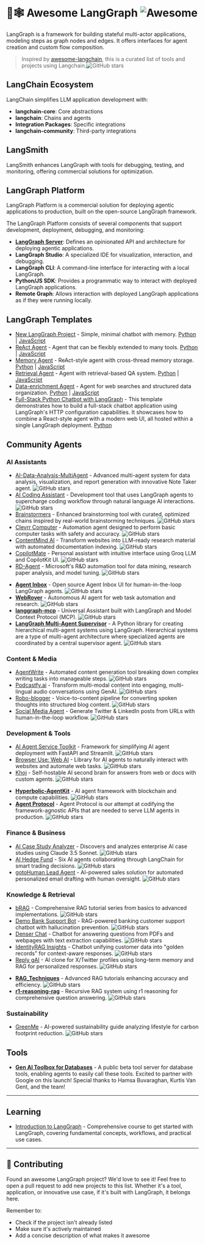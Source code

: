 # 🦜🕸️ Awesome LangGraph ![Awesome](https://awesome.re/badge.svg)

LangGraph is a framework for building stateful multi-actor applications, modeling steps as graph nodes and edges. It offers interfaces for agent creation and custom flow composition.

> Inspired by [awesome-langchain](https://github.com/kyrolabs/awesome-langchain), this is a curated list of tools and projects using Langchain.![GitHub stars](https://img.shields.io/github/stars/kyrolabs/awesome-langchain)



## LangChain Ecosystem

LangChain simplifies LLM application development with:

- **langchain-core**: Core abstractions
- **langchain**: Chains and agents
- **Integration Packages**: Specific integrations
- **langchain-community**: Third-party integrations

## LangSmith

LangSmith enhances LangGraph with tools for debugging, testing, and monitoring, offering commercial solutions for optimization.

## LangGraph Platform

LangGraph Platform is a commercial solution for deploying agentic applications to production, built on the open-source LangGraph framework.

The LangGraph Platform consists of several components that support development, deployment, debugging, and monitoring:

- **[LangGraph Server](https://langchain-ai.github.io/langgraph/concepts/langgraph_platform/#overview)**: Defines an opinionated API and architecture for deploying agentic applications.
- **LangGraph Studio**: A specialized IDE for visualization, interaction, and debugging.
- **LangGraph CLI**: A command-line interface for interacting with a local LangGraph.
- **Python/JS SDK**: Provides a programmatic way to interact with deployed LangGraph applications.
- **Remote Graph**: Allows interaction with deployed LangGraph applications as if they were running locally.

## LangGraph Templates

- [New LangGraph Project](https://github.com/langchain-ai/new-langgraph-project) - Simple, minimal chatbot with memory. [Python](https://github.com/langchain-ai/new-langgraph-project) | [JavaScript](https://github.com/langchain-ai/new-langgraphjs-project)
- [ReAct Agent](https://github.com/langchain-ai/react-agent) - Agent that can be flexibly extended to many tools. [Python](https://github.com/langchain-ai/react-agent) | [JavaScript](https://github.com/langchain-ai/react-agent-js)
- [Memory Agent](https://github.com/langchain-ai/memory-agent) - ReAct-style agent with cross-thread memory storage. [Python](https://github.com/langchain-ai/memory-agent) | [JavaScript](https://github.com/langchain-ai/memory-agent-js)
- [Retrieval Agent](https://github.com/langchain-ai/retrieval-agent-template) - Agent with retrieval-based QA system. [Python](https://github.com/langchain-ai/retrieval-agent-template) | [JavaScript](https://github.com/langchain-ai/retrieval-agent-template-js)
- [Data-enrichment Agent](https://github.com/langchain-ai/data-enrichment) - Agent for web searches and structured data organization. [Python](https://github.com/langchain-ai/data-enrichment) | [JavaScript](https://github.com/langchain-ai/data-enrichment-js)
- [Full-Stack Python Chatbot with LangGraph](https://github.com/langchain-ai/langgraph-fullstack-python) - This template demonstrates how to build a full-stack chatbot application using LangGraph's HTTP configuration capabilities. It showcases how to combine a React-style agent with a modern web UI, all hosted within a single LangGraph deployment. [Python](https://github.com/langchain-ai/langgraph-fullstack-python)

## Community Agents

### AI Assistants
- [AI-Data-Analysis-MultiAgent](https://github.com/starpig1129/AI-Data-Analysis-MultiAgent) - Advanced multi-agent system for data analysis, visualization, and report generation with innovative Note Taker agent. ![GitHub stars](https://img.shields.io/github/stars/starpig1129/AI-Data-Analysis-MultiAgent)
- [AI Coding Assistant](https://github.com/AbhinavTheDev/coding-agent) - Development tool that uses LangGraph agents to supercharge coding workflow through natural language AI interactions. ![GitHub stars](https://img.shields.io/github/stars/AbhinavTheDev/coding-agent)
- [Brainstormers](https://github.com/Azzedde/brainstormers) - Enhanced brainstorming tool with curated, optimized chains inspired by real-world brainstorming techniques. ![GitHub stars](https://img.shields.io/github/stars/Azzedde/brainstormers)
- [Clevrr Computer](https://github.com/Clevrr-AI/Clevrr-Computer) - Automation agent designed to perform basic computer tasks with safety and accuracy. ![GitHub stars](https://img.shields.io/github/stars/Clevrr-AI/Clevrr-Computer)
- [ContentMind AI](https://github.com/lgesuellip/researcher_agent) - Transform websites into LLM-ready research material with automated documentation indexing. ![GitHub stars](https://img.shields.io/github/stars/lgesuellip/researcher_agent)
- [CopilotMate](https://github.com/AkashJana18/copilotmate) - Personal assistant with intuitive interface using Groq LLM and CopilotKit UI. ![GitHub stars](https://img.shields.io/github/stars/AkashJana18/copilotmate)
- [RD-Agent](https://github.com/microsoft/RD-Agent) - Microsoft's R&D automation tool for data mining, research paper analysis, and model tuning. ![GitHub stars](https://img.shields.io/github/stars/microsoft/RD-Agent)
+ **[Agent Inbox](https://github.com/langchain-ai/agent-inbox)** - Open source Agent Inbox UI for human-in-the-loop LangGraph agents. ![GitHub stars](https://img.shields.io/github/stars/langchain-ai/agent-inbox)
+ **[WebRover](https://github.com/hrithikkoduri/WebRover)** - Autonomous AI agent for web task automation and research. ![GitHub stars](https://img.shields.io/github/stars/hrithikkoduri/WebRover)
+ **[langgraph-mcp](https://github.com/esxr/langgraph-mcp)** - Universal Assistant built with LangGraph and Model Context Protocol (MCP). ![GitHub stars](https://img.shields.io/github/stars/esxr/langgraph-mcp)
+ **[LangGraph Multi-Agent Supervisor](https://github.com/langchain-ai/langgraph-supervisor)** - A Python library for creating hierarchical multi-agent systems using LangGraph. Hierarchical systems are a type of multi-agent architecture where specialized agents are coordinated by a central supervisor agent. ![GitHub stars](https://img.shields.io/github/stars/langchain-ai/langgraph-supervisor)

### Content & Media
- [AgentWrite](https://github.com/denser-org/denser-chat) - Automated content generation tool breaking down complex writing tasks into manageable steps. ![GitHub stars](https://img.shields.io/github/stars/denser-org/denser-chat)
- [Podcastfy.ai](https://github.com/souzatharsis/podcastfy) - Transform multi-modal content into engaging, multi-lingual audio conversations using GenAI. ![GitHub stars](https://img.shields.io/github/stars/souzatharsis/podcastfy)
- [Robo-blogger](https://github.com/langchain-ai/robo-blogger) - Voice-to-content pipeline for converting spoken thoughts into structured blog content. ![GitHub stars](https://img.shields.io/github/stars/langchain-ai/robo-blogger)
- [Social Media Agent](https://github.com/langchain-ai/social-media-agent) - Generate Twitter & LinkedIn posts from URLs with human-in-the-loop workflow. ![GitHub stars](https://img.shields.io/github/stars/langchain-ai/social-media-agent)

### Development & Tools
- [AI Agent Service Toolkit](https://github.com/JoshuaC215/agent-service-toolkit) - Framework for simplifying AI agent deployment with FastAPI and Streamlit. ![GitHub stars](https://img.shields.io/github/stars/JoshuaC215/agent-service-toolkit)
- [Browser Use: Web AI](https://github.com/browser-use/browser-use) - Library for AI agents to naturally interact with websites and automate web tasks. ![GitHub stars](https://img.shields.io/github/stars/browser-use/browser-use)
- [Khoj](https://github.com/khoj-ai/khoj) - Self-hostable AI second brain for answers from web or docs with custom agents. ![GitHub stars](https://img.shields.io/github/stars/khoj-ai/khoj)
+ **[Hyperbolic-AgentKit](https://github.com/HyperbolicLabs/Hyperbolic-AgentKit)** - AI agent framework with blockchain and compute capabilities. ![GitHub stars](https://img.shields.io/github/stars/HyperbolicLabs/Hyperbolic-AgentKit)
+ **[Agent Protocol](https://github.com/langchain-ai/agent-protocol)** - Agent Protocol is our attempt at codifying the framework-agnostic APIs that are needed to serve LLM agents in production. ![GitHub stars](https://img.shields.io/github/stars/langchain-ai/agent-protocol)

### Finance & Business
- [AI Case Study Analyzer](https://github.com/muratcankoylan/AI-Investigator) - Discovers and analyzes enterprise AI case studies using Claude 3.5 Sonnet. ![GitHub stars](https://img.shields.io/github/stars/muratcankoylan/AI-Investigator)
- [AI Hedge Fund](https://github.com/virattt/ai-hedge-fund) - Six AI agents collaborating through LangChain for smart trading decisions. ![GitHub stars](https://img.shields.io/github/stars/virattt/ai-hedge-fund)
- [gotoHuman Lead Agent](https://github.com/gotohuman/gotohuman-langgraph-lead-example) - AI-powered sales solution for automated personalized email drafting with human oversight. ![GitHub stars](https://img.shields.io/github/stars/gotohuman/gotohuman-langgraph-lead-example)

### Knowledge & Retrieval
- [bRAG](https://github.com/bRAGAI/bRAG-langchain) - Comprehensive RAG tutorial series from basics to advanced implementations. ![GitHub stars](https://img.shields.io/github/stars/bRAGAI/bRAG-langchain)
- [Demo Bank Support Bot](https://github.com/multinear-demo/demo-bank-support-lc-py) - RAG-powered banking customer support chatbot with hallucination prevention. ![GitHub stars](https://img.shields.io/github/stars/multinear-demo/demo-bank-support-lc-py)
- [Denser Chat](https://github.com/denser-org/denser-chat) - Chatbot for answering questions from PDFs and webpages with text extraction capabilities. ![GitHub stars](https://img.shields.io/github/stars/denser-org/denser-chat)
- [IdentityRAG Insights](https://github.com/tilotech/identity-rag-customer-insights-chatbot) - Chatbot unifying customer data into "golden records" for context-aware responses. ![GitHub stars](https://img.shields.io/github/stars/tilotech/identity-rag-customer-insights-chatbot)
- [Reply gAI](https://github.com/langchain-ai/reply_gAI) - AI clone for X/Twitter profiles using long-term memory and RAG for personalized responses. ![GitHub stars](https://img.shields.io/github/stars/langchain-ai/reply_gAI)
+ **[RAG_Techniques](https://github.com/NirDiamant/RAG_Techniques)** - Advanced RAG tutorials enhancing accuracy and efficiency. ![GitHub stars](https://img.shields.io/github/stars/NirDiamant/RAG_Techniques)
+ **[r1-reasoning-rag](https://github.com/deansaco/r1-reasoning-rag/)** - Recursive RAG system using r1 reasoning for comprehensive question answering. ![GitHub stars](https://img.shields.io/github/stars/deansaco/r1-reasoning-rag/)

### Sustainability
- [GreenMe](https://github.com/vivek-suryavanshi/GreenMeGenAIApp) - AI-powered sustainability guide analyzing lifestyle for carbon footprint reduction. ![GitHub stars](https://img.shields.io/github/stars/vivek-suryavanshi/GreenMeGenAIApp)

## Tools

- **[Gen AI Toolbox for Databases](https://github.com/googleapis/genai-toolbox)** - A public beta tool server for database tools, enabling agents to easily call these tools. Excited to partner with Google on this launch! Special thanks to Hamsa Buvaraghan, Kurtis Van Gent, and the team!

--- 

## Learning

- [Introduction to LangGraph](https://academy.langchain.com/courses/intro-to-langgraph) - Comprehensive course to get started with LangGraph, covering fundamental concepts, workflows, and practical use cases.

---

## 🤝 Contributing

Found an awesome LangGraph project? We'd love to see it! Feel free to open a pull request to add new projects to this list. Whether it's a tool, application, or innovative use case, if it's built with LangGraph, it belongs here.

Remember to:
- Check if the project isn't already listed
- Make sure it's actively maintained
- Add a concise description of what makes it awesome

